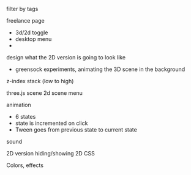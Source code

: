 filter by tags

freelance page
- 3d/2d toggle
- desktop menu
- 

design what the 2D version is going to look like
- greensock experiments, animating the 3D scene in the background


z-index stack (low to high)

three.js scene
2d scene
menu






animation
- 6 states
- state is incremented on click
- Tween goes from previous state to current state

sound

2D version hiding/showing
2D CSS

Colors, effects

